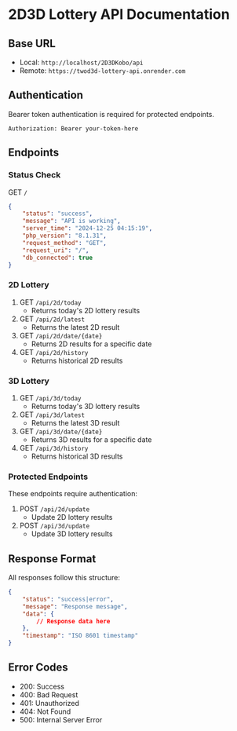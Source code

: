 # 2D3D Lottery API Documentation

## Base URL
- Local: `http://localhost/2D3DKobo/api`
- Remote: `https://twod3d-lottery-api.onrender.com`

## Authentication
Bearer token authentication is required for protected endpoints.
```
Authorization: Bearer your-token-here
```

## Endpoints

### Status Check
GET `/`
```json
{
    "status": "success",
    "message": "API is working",
    "server_time": "2024-12-25 04:15:19",
    "php_version": "8.1.31",
    "request_method": "GET",
    "request_uri": "/",
    "db_connected": true
}
```

### 2D Lottery
1. GET `/api/2d/today`
   - Returns today's 2D lottery results
2. GET `/api/2d/latest`
   - Returns the latest 2D result
3. GET `/api/2d/date/{date}`
   - Returns 2D results for a specific date
4. GET `/api/2d/history`
   - Returns historical 2D results

### 3D Lottery
1. GET `/api/3d/today`
   - Returns today's 3D lottery results
2. GET `/api/3d/latest`
   - Returns the latest 3D result
3. GET `/api/3d/date/{date}`
   - Returns 3D results for a specific date
4. GET `/api/3d/history`
   - Returns historical 3D results

### Protected Endpoints
These endpoints require authentication:

1. POST `/api/2d/update`
   - Update 2D lottery results
2. POST `/api/3d/update`
   - Update 3D lottery results

## Response Format
All responses follow this structure:
```json
{
    "status": "success|error",
    "message": "Response message",
    "data": {
        // Response data here
    },
    "timestamp": "ISO 8601 timestamp"
}
```

## Error Codes
- 200: Success
- 400: Bad Request
- 401: Unauthorized
- 404: Not Found
- 500: Internal Server Error
